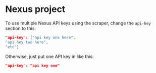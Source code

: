 # Nexus project

To use multiple Nexus API keys using the scraper, change the `api-key` section to this:

```json
"api-key": ["api key one here",
"api hey two here",
"etc"]
```

Otherwise, just put one API key in like this:

```json
"api-key": "api key one"
```
